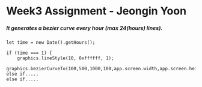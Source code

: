 # Week3 Assignment - Jeongin Yoon

##### It generates a bezier curve every hour (max 24(hours) lines).

```
let time = new Date().getHours();

if (time === 1) {
    graphics.lineStyle(10, 0xffffff, 1);
    graphics.bezierCurveTo(100,500,1000,100,app.screen.width,app.screen.height);
else if.....
else if.....
```

